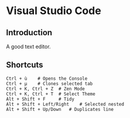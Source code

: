 # Visual Studio Code

## Introduction

A good text editor.

## Shortcuts

    Ctrl + ù    # Opens the Console
    Ctrl + µ    # Clones selected tab
    Ctrl + K, Ctrl + Z  # Zen Mode
    Ctrl + K, Ctrl + T  # Select Theme
    Alt + Shift + F     # Tidy
    Alt + Shift + Left/Right    # Selected nested
    Alt + Shift + Up/Down   # Duplicates line